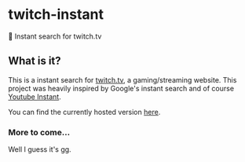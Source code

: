 # twitch-instant
:egg: Instant search for twitch.tv

## What is it?

This is a instant search for [twitch.tv](https://www.twitch.tv/), a gaming/streaming website.
This project was heavily inspired by Google's instant search and of course [Youtube Instant](http://ytinstant.com/).

You can find the currently hosted version [here](https://brandonmanke.github.io/twitch-instant).

### More to come...

Well I guess it's [gg](https://blog.twitch.tv/find-what-you-want-faster-with-updated-search-b33121645ad6#.uq526flfa).
